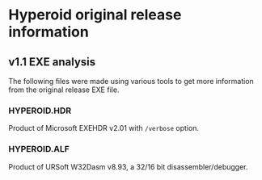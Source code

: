 Hyperoid original release information
=====================================

v1.1 EXE analysis
-----------------

The following files were made using various tools to get more information from
the original release EXE file.

### HYPEROID.HDR

Product of Microsoft EXEHDR v2.01 with `/verbose` option.


### HYPEROID.ALF

Product of URSoft W32Dasm v8.93, a 32/16 bit disassembler/debugger.
